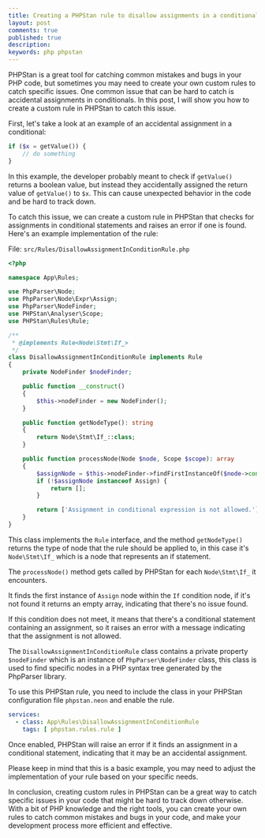 ```yaml
---
title: Creating a PHPStan rule to disallow assignments in a conditional expression
layout: post
comments: true
published: true
description:
keywords: php phpstan
---
```


PHPStan is a great tool for catching common mistakes and bugs in your PHP code,
but sometimes you may need to create your own custom rules to catch specific issues.
One common issue that can be hard to catch is accidental assignments in conditionals.
In this post, I will show you how to create a custom rule in PHPStan to catch this issue.

First, let's take a look at an example of an accidental assignment in a conditional:

```php
if ($x = getValue()) {
    // do something
}
```

In this example, the developer probably meant to check if `getValue()` returns
a boolean value, but instead they accidentally assigned the return value
of `getValue()` to `$x`. This can cause unexpected behavior in the code
and be hard to track down.

To catch this issue, we can create a custom rule in PHPStan that
checks for assignments in conditional statements and raises an
error if one is found. Here's an example implementation of the rule:

File: `src/Rules/DisallowAssignmentInConditionRule.php`

```php
<?php

namespace App\Rules;

use PhpParser\Node;
use PhpParser\Node\Expr\Assign;
use PhpParser\NodeFinder;
use PHPStan\Analyser\Scope;
use PHPStan\Rules\Rule;

/**
 * @implements Rule<Node\Stmt\If_>
 */
class DisallowAssignmentInConditionRule implements Rule
{
    private NodeFinder $nodeFinder;

    public function __construct()
    {
        $this->nodeFinder = new NodeFinder();
    }

    public function getNodeType(): string
    {
        return Node\Stmt\If_::class;
    }

    public function processNode(Node $node, Scope $scope): array
    {
        $assignNode = $this->nodeFinder->findFirstInstanceOf($node->cond, Assign::class);
        if (!$assignNode instanceof Assign) {
            return [];
        }

        return ['Assignment in conditional expression is not allowed.'];
    }
}

```

This class implements the `Rule` interface, and the method `getNodeType()` 
returns the type of node that the rule should be applied to, 
in this case it's `Node\Stmt\If_` which is a node that represents an if statement.

The `processNode()` method gets called by PHPStan for each `Node\Stmt\If_` it encounters. 

It finds the first instance of `Assign` node within the `If` condition node, 
if it's not found it returns an empty array, indicating that there's no issue found.

If this condition does not meet, it means that there's a conditional statement 
containing an assignment, so it raises an error with a message indicating 
that the assignment is not allowed.

The `DisallowAssignmentInConditionRule` class contains a private property `$nodeFinder`
which is an instance of `PhpParser\NodeFinder` class, 
this class is used to find specific nodes in a PHP syntax tree 
generated by the PhpParser library.

To use this PHPStan rule, you need to include the class in your
PHPStan configuration file `phpstan.neon` and enable the rule.

```yaml
services:
  - class: App\Rules\DisallowAssignmentInConditionRule
    tags: [ phpstan.rules.rule ]
```

Once enabled, PHPStan will raise an error if it finds
an assignment in a conditional statement,
indicating that it may be an accidental assignment.

Please keep in mind that this is a basic example,
you may need to adjust the implementation of your
rule based on your specific needs.

In conclusion, creating custom rules in PHPStan can be a great way
to catch specific issues in your code that might be hard to track down otherwise.
With a bit of PHP knowledge and the right tools,
you can create your own rules to catch common mistakes
and bugs in your code, and make your development
process more efficient and effective.
